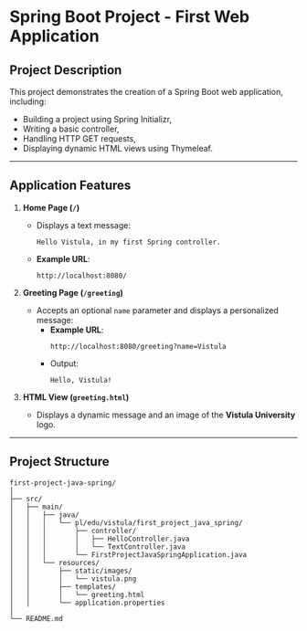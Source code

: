 # Spring Boot Project - First Web Application

## Project Description
This project demonstrates the creation of a Spring Boot web application, including:
- Building a project using Spring Initializr,
- Writing a basic controller,
- Handling HTTP GET requests,
- Displaying dynamic HTML views using Thymeleaf.

---

## Application Features

1. **Home Page (`/`)**
    - Displays a text message:
      ```
      Hello Vistula, in my first Spring controller.
      ```
    - **Example URL**:
      ```
      http://localhost:8080/
      ```

2. **Greeting Page (`/greeting`)**
    - Accepts an optional `name` parameter and displays a personalized message:
        - **Example URL**:
          ```
          http://localhost:8080/greeting?name=Vistula
          ```
        - Output:
          ```
          Hello, Vistula!
          ```

3. **HTML View (`greeting.html`)**
    - Displays a dynamic message and an image of the **Vistula University** logo.

---

## Project Structure

```plaintext
first-project-java-spring/
│
├── src/
│   ├── main/
│   │   ├── java/
│   │   │   └── pl/edu/vistula/first_project_java_spring/
│   │   │       ├── controller/
│   │   │       │   ├── HelloController.java       
│   │   │       │   └── TextController.java        
│   │   │       └── FirstProjectJavaSpringApplication.java  
│   │   └── resources/
│   │       ├── static/images/
│   │       │   └── vistula.png                    
│   │       ├── templates/
│   │       │   └── greeting.html                  
│   │       └── application.properties             
│
└── README.md                                       
